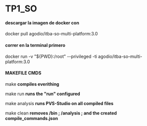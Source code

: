 # TP1_SO

#### descargar la imagen de docker con 

docker pull agodio/itba-so-multi-platform:3.0

#### correr en la terminal primero

docker run -v "${PWD}:/root" --privileged -ti agodio/itba-so-multi-platform:3.0

#### MAKEFILE CMDS

make **__compiles everithing__**

make run **__runs the "run" configured__**

make analysis **__runs PVS-Studio on all compiled files__**

make clean **__removes /bin ; /analysis ; and the created compile_commands.json__**
